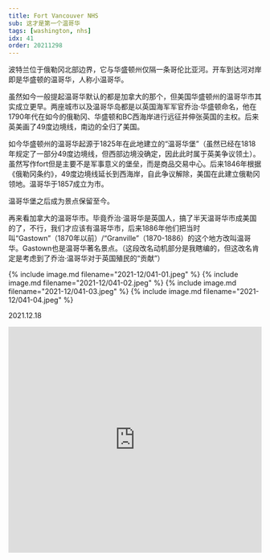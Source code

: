 ```yaml
---
title: Fort Vancouver NHS
sub: 这才是第一个温哥华
tags: [washington, nhs]
idx: 41
order: 20211298
---
```


波特兰位于俄勒冈北部边界，它与华盛顿州仅隔一条哥伦比亚河。开车到达河对岸即是华盛顿的温哥华，人称小温哥华。

虽然如今一般提起温哥华默认的都是加拿大的那个，但美国华盛顿州的温哥华市其实成立更早。两座城市以及温哥华岛都是以英国海军军官乔治·华盛顿命名，他在1790年代在如今的俄勒冈、华盛顿和BC西海岸进行远征并伸张英国的主权。后来英美画了49度边境线，南边的全归了美国。

如今华盛顿州的温哥华起源于1825年在此地建立的“温哥华堡”（虽然已经在1818年规定了一部分49度边境线，但西部边境没确定，因此此时属于英美争议领土）。虽然写作fort但是主要不是军事意义的堡垒，而是商品交易中心。后来1846年根据《俄勒冈条约》，49度边境线延长到西海岸，自此争议解除，美国在此建立俄勒冈领地。温哥华于1857成立为市。

温哥华堡之后成为景点保留至今。

再来看加拿大的温哥华市。毕竟乔治·温哥华是英国人，搞了半天温哥华市成美国的了，不行，我们才应该有温哥华市，后来1886年他们把当时叫“Gastown”（1870年以前）/“Granville”（1870-1886）的这个地方改叫温哥华。Gastown也是温哥华著名景点。（这段改名动机部分是我瞎编的，但这改名肯定是考虑到了乔治·温哥华对于英国殖民的“贡献”）

{% include image.md filename="2021-12/041-01.jpeg" %}
{% include image.md filename="2021-12/041-02.jpeg" %}
{% include image.md filename="2021-12/041-03.jpeg" %}
{% include image.md filename="2021-12/041-04.jpeg" %}

2021.12.18

<iframe src="https://www.google.com/maps/embed?pb=!1m14!1m8!1m3!1d357315.7905987472!2d-122.7!3d45.6!3m2!1i1024!2i768!4f13.1!3m3!1m2!1s0x5495a8ad1c97ad7f%3A0x8c19fb5d5d06a371!2sFort%20Vancouver%20National%20Historic%20Site!5e0!3m2!1sen!2sus!4v1652683125110!5m2!1sen!2sus" width="100%" height="450" style="border:0;" allowfullscreen="" loading="lazy" referrerpolicy="no-referrer-when-downgrade"></iframe>
